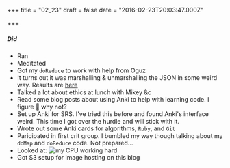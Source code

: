
+++
title = "02_23"
draft = false
date = "2016-02-23T20:03:47.000Z"

+++
##### Did
- Ran
- Meditated
- Got my `doReduce` to work with help from Oguz
 - It turns out it was marshalling & unmarshalling the JSON in some weird way. Results are [here](https://github.com/Zanadar/6.824-golabs-2016/compare/lab1.1)
- Talked a lot about ethics at lunch with Mikey &c
- Read some blog posts about using Anki to help with learning code. I figure :shrug: why not?
- Set up Anki for SRS. I've tried this before and found Anki's interface weird. This time I got over the hurdle and will stick with it.
- Wrote out some Anki cards for algorithms, `Ruby`, and `Git`
- Paricipated in first crit group. I bumbled my way though talking about my `doMap` and `doReduce` code. Not prepared...
- Looked at:
![my CPU working hard](http://ghst.s3.amazonaws.com/Screen%20Shot%202016-02-23%20at%205.31.59%20PM.png)
- Got S3 setup for image hosting on this blog


